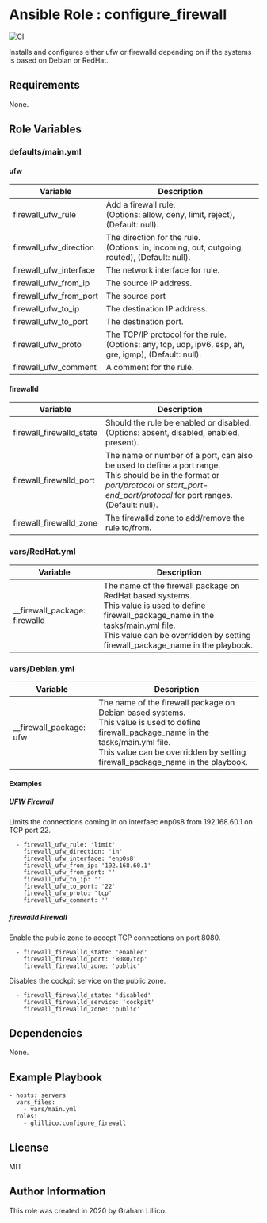 # Ansible Role : configure_firewall

[![CI](https://github.com/glillico/ansible-role-configure_firewall/workflows/CI/badge.svg)](https://github.com/glillico/ansible-role-configure_firewall/actions?query=workflow%3ACI)

Installs and configures either ufw or firewalld depending on if the systems is based on Debian or RedHat.

## Requirements

None.

## Role Variables

### defaults/main.yml

#### ufw

|Variable|Description|
|---|---|
|firewall_ufw_rule|Add a firewall rule.<br>(Options: allow, deny, limit, reject), (Default: null).|
|firewall_ufw_direction|The direction for the rule.<br>(Options: in, incoming, out, outgoing, routed), (Default: null).|
|firewall_ufw_interface|The network interface for rule.|
|firewall_ufw_from_ip|The source IP address.|
|firewall_ufw_from_port|The source port|
|firewall_ufw_to_ip|The destination IP address.|
|firewall_ufw_to_port|The destination port.|
|firewall_ufw_proto|The TCP/IP protocol for the rule.<br>(Options: any, tcp, udp, ipv6, esp, ah, gre, igmp), (Default: null).|
|firewall_ufw_comment|A comment for the rule.|

#### firewalld

|Variable|Description|
|---|---|
|firewall_firewalld_state|Should the rule be enabled or disabled.<br>(Options: absent, disabled, enabled, present).|
|firewall_firewalld_port|The name or number of a port, can also be used to define a port range.<br>This should be in the format or *port/protocol* or *start_port-end_port/protocol* for port ranges.<br>(Default: null).|
|firewall_firewalld_zone|The firewalld zone to add/remove the rule to/from.|

### vars/RedHat.yml

|Variable|Description|
|---|---|
|__firewall_package: firewalld|The name of the firewall package on RedHat based systems.<br>This value is used to define firewall_package_name in the tasks/main.yml file.<br>This value can be overridden by setting firewall_package_name in the playbook.|

### vars/Debian.yml

|Variable|Description|
|---|---|
|__firewall_package: ufw|The name of the firewall package on Debian based systems.<br>This value is used to define firewall_package_name in the tasks/main.yml file.<br>This value can be overridden by setting firewall_package_name in the playbook.|

#### Examples
##### UFW Firewall

Limits the connections coming in on interfaec enp0s8 from 192.168.60.1 on TCP port 22.

```
  - firewall_ufw_rule: 'limit'
    firewall_ufw_direction: 'in'
    firewall_ufw_interface: 'enp0s8'
    firewall_ufw_from_ip: '192.168.60.1'
    firewall_ufw_from_port: ''
    firewall_ufw_to_ip: ''
    firewall_ufw_to_port: '22'
    firewall_ufw_proto: 'tcp'
    firewall_ufw_comment: ''
```

##### firewalld Firewall

Enable the public zone to accept TCP connections on port 8080.
```
  - firewall_firewalld_state: 'enabled'
    firewall_firewalld_port: '8080/tcp'
    firewall_firewalld_zone: 'public'
```

Disables the cockpit service on the public zone.
```
  - firewall_firewalld_state: 'disabled'
    firewall_firewalld_service: 'cockpit'
    firewall_firewalld_zone: 'public'
```

## Dependencies

None.

## Example Playbook

    - hosts: servers
      vars_files:
        - vars/main.yml
      roles:
        - glillico.configure_firewall

## License

MIT

## Author Information

This role was created in 2020 by Graham Lillico.
